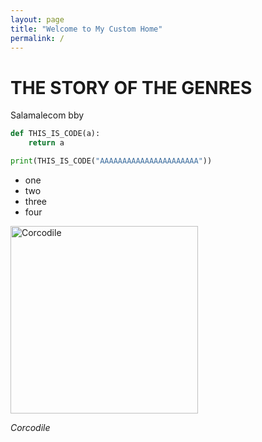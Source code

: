 ```yaml
---
layout: page
title: "Welcome to My Custom Home"
permalink: /
---
```

# THE STORY OF THE GENRES

Salamalecom bby

```python
def THIS_IS_CODE(a):
    return a

print(THIS_IS_CODE("AAAAAAAAAAAAAAAAAAAAAA"))
```

* one
* two
* three
* four

<img src="../assets/Corcodile.png" alt="Corcodile" width="300"/>

_Corcodile_
